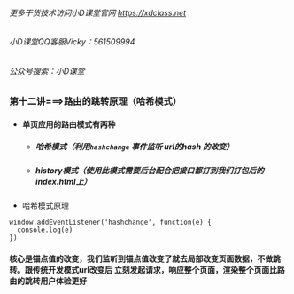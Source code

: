 ###### 更多干货技术访问小D课堂官网 https://xdclass.net

###### 小D课堂QQ客服Vicky：561509994

###### 公众号搜索：小D课堂

### 第十二讲===>路由的跳转原理（哈希模式）

- #### 单页应用的路由模式有两种

  - ##### 哈希模式（利用`hashchange` 事件监听 url的hash 的改变）

  - ##### history模式（使用此模式需要后台配合把接口都打到我们打包后的index.html上）

- 哈希模式原理

```
window.addEventListener('hashchange', function(e) {
  console.log(e)
})
```

#### 核心是锚点值的改变，我们监听到锚点值改变了就去局部改变页面数据，不做跳转。跟传统开发模式url改变后 立刻发起请求，响应整个页面，渲染整个页面比路由的跳转用户体验更好

